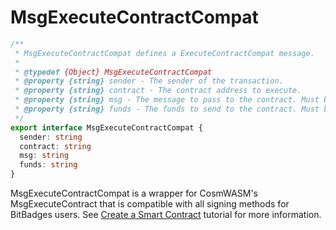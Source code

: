 # MsgExecuteContractCompat



```typescript
/**
 * MsgExecuteContractCompat defines a ExecuteContractCompat message.
 *
 * @typedef {Object} MsgExecuteContractCompat
 * @property {string} sender - The sender of the transaction.
 * @property {string} contract - The contract address to execute.
 * @property {string} msg - The message to pass to the contract. Must be a valid JSON string.
 * @property {string} funds - The funds to send to the contract. Must be a valid JSON string.
 */
export interface MsgExecuteContractCompat {
  sender: string
  contract: string
  msg: string
  funds: string
}
```

MsgExecuteContractCompat is a wrapper for CosmWASM's MsgExecuteContract that is compatible with all signing methods for BitBadges users. See [Create a Smart Contract](../../create-a-wasm-contract.md) tutorial for more information.
